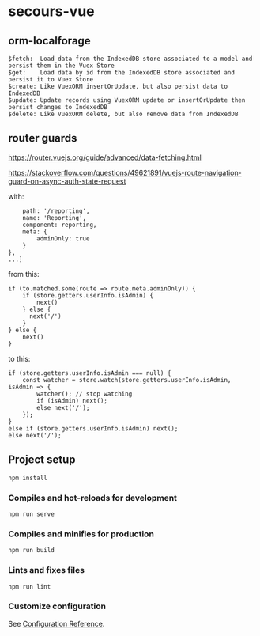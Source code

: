 # secours-vue

## orm-localforage

```
$fetch:  Load data from the IndexedDB store associated to a model and persist them in the Vuex Store
$get:    Load data by id from the IndexedDB store associated and persist it to Vuex Store
$create: Like VuexORM insertOrUpdate, but also persist data to IndexedDB
$update: Update records using VuexORM update or insertOrUpdate then persist changes to IndexedDB
$delete: Like VuexORM delete, but also remove data from IndexedDB
```

## router guards

<https://router.vuejs.org/guide/advanced/data-fetching.html>

<https://stackoverflow.com/questions/49621891/vuejs-route-navigation-guard-on-async-auth-state-request>

with:

```[{
    path: '/reporting',
    name: 'Reporting',
    component: reporting,
    meta: {
        adminOnly: true
    }
},
...]
```

from this:

```
if (to.matched.some(route => route.meta.adminOnly)) {
    if (store.getters.userInfo.isAdmin) {
        next()
    } else {
      next('/')
    }
} else {
    next()
}
```

to this:

```
if (store.getters.userInfo.isAdmin === null) {
    const watcher = store.watch(store.getters.userInfo.isAdmin, isAdmin => {
        watcher(); // stop watching
        if (isAdmin) next();
        else next('/');
    });
}
else if (store.getters.userInfo.isAdmin) next();
else next('/');
```

## Project setup

```
npm install
```

### Compiles and hot-reloads for development

```
npm run serve
```

### Compiles and minifies for production

```
npm run build
```

### Lints and fixes files

```
npm run lint
```

### Customize configuration

See [Configuration Reference](https://cli.vuejs.org/config/).
